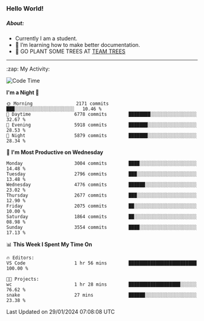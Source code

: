 ### Hello World!

##### About:
- Currently I am a student.
- 🌱 I’m learning how to make better documentation.
- 🌱 GO PLANT SOME TREES AT [TEAM TREES](https://teamtrees.org/)

---
  <summary>:zap: My Activity:</summary>
  
<!--START_SECTION:waka-->
![Code Time](http://img.shields.io/badge/Code%20Time-1%2C275%20hrs%2040%20mins-blue)

**I'm a Night 🦉** 

```text
🌞 Morning                2171 commits        ███░░░░░░░░░░░░░░░░░░░░░░   10.46 % 
🌆 Daytime                6778 commits        ████████░░░░░░░░░░░░░░░░░   32.67 % 
🌃 Evening                5918 commits        ███████░░░░░░░░░░░░░░░░░░   28.53 % 
🌙 Night                  5879 commits        ███████░░░░░░░░░░░░░░░░░░   28.34 % 
```
📅 **I'm Most Productive on Wednesday** 

```text
Monday                   3004 commits        ████░░░░░░░░░░░░░░░░░░░░░   14.48 % 
Tuesday                  2796 commits        ███░░░░░░░░░░░░░░░░░░░░░░   13.48 % 
Wednesday                4776 commits        ██████░░░░░░░░░░░░░░░░░░░   23.02 % 
Thursday                 2677 commits        ███░░░░░░░░░░░░░░░░░░░░░░   12.90 % 
Friday                   2075 commits        ██░░░░░░░░░░░░░░░░░░░░░░░   10.00 % 
Saturday                 1864 commits        ██░░░░░░░░░░░░░░░░░░░░░░░   08.98 % 
Sunday                   3554 commits        ████░░░░░░░░░░░░░░░░░░░░░   17.13 % 
```


📊 **This Week I Spent My Time On** 

```text
🔥 Editors: 
VS Code                  1 hr 56 mins        █████████████████████████   100.00 % 

🐱‍💻 Projects: 
wc                       1 hr 28 mins        ███████████████████░░░░░░   76.62 % 
snake                    27 mins             ██████░░░░░░░░░░░░░░░░░░░   23.38 % 
```


 Last Updated on 29/01/2024 07:08:08 UTC
<!--END_SECTION:waka-->
